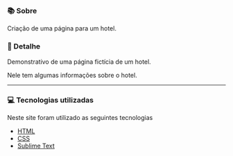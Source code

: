 ### 📚 Sobre

Criação de uma página para um hotel.

### 🎨 Detalhe

Demonstrativo de uma página fictícia de um hotel.

Nele tem algumas informações sobre o hotel.

<hr>

### 💻 Tecnologias utilizadas

Neste site foram utilizado as seguintes tecnologias

- [HTML](https://www.w3schools.com/html/)
- [CSS](https://www.w3schools.com/css/)
- [Sublime Text](https://www.sublimetext.com/)
